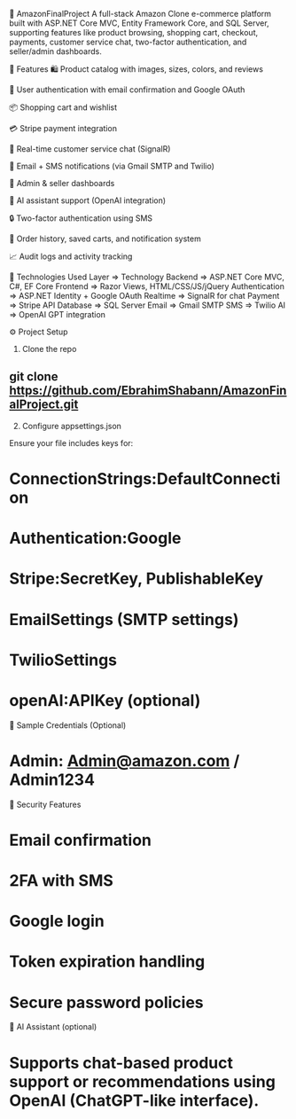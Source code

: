 🛒 AmazonFinalProject
A full-stack Amazon Clone e-commerce platform built with ASP.NET Core MVC, Entity Framework Core, and SQL Server, supporting features like product browsing, shopping cart, checkout, payments, customer service chat, two-factor authentication, and seller/admin dashboards.

📌 Features
🛍️ Product catalog with images, sizes, colors, and reviews

🔐 User authentication with email confirmation and Google OAuth

📦 Shopping cart and wishlist

💳 Stripe payment integration

💬 Real-time customer service chat (SignalR)

📧 Email + SMS notifications (via Gmail SMTP and Twilio)

📁 Admin & seller dashboards

🧠 AI assistant support (OpenAI integration)

🔒 Two-factor authentication using SMS

🧾 Order history, saved carts, and notification system

📈 Audit logs and activity tracking

🧱 Technologies Used
Layer =>	Technology
Backend =>	ASP.NET Core MVC, C#, EF Core
Frontend =>	Razor Views, HTML/CSS/JS/jQuery
Authentication =>	ASP.NET Identity + Google OAuth
Realtime =>	SignalR for chat
Payment =>	Stripe API
Database =>	SQL Server
Email =>	Gmail SMTP
SMS =>	Twilio
AI =>	OpenAI GPT integration

⚙️ Project Setup
1) Clone the repo

## git clone https://github.com/EbrahimShabann/AmazonFinalProject.git

2) Configure appsettings.json

Ensure your file includes keys for:
# ConnectionStrings:DefaultConnection
# Authentication:Google
# Stripe:SecretKey, PublishableKey
# EmailSettings (SMTP settings)
# TwilioSettings
# openAI:APIKey (optional)

🧪 Sample Credentials (Optional)
# Admin: Admin@amazon.com / Admin1234

🔐 Security Features
# Email confirmation
# 2FA with SMS
# Google login
# Token expiration handling
# Secure password policies

🤖 AI Assistant (optional)
# Supports chat-based product support or recommendations using OpenAI (ChatGPT-like interface).


